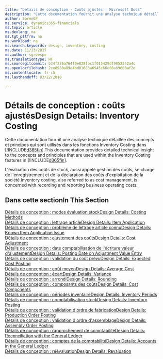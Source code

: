 ```yaml
---
title: "Détails de conception - Coûts ajustés | Microsoft Docs"
description: "Cette documentation fournit une analyse technique détaillée des concepts et principes qui sont utilisés avec les fonctionnalités de coûts ajustés dans Finance and Operations, Business edition."
author: SorenGP
ms.service: dynamics365-financials
ms.topic: article
ms.devlang: na
ms.tgt_pltfrm: na
ms.workload: na
ms.search.keywords: design, inventory, costing
ms.date: 11/23/2017
ms.author: sgroespe
ms.translationtype: HT
ms.sourcegitcommit: b34f276a764f0e828fbc1f015429df9852242a4c
ms.openlocfilehash: 2ee8988a89e4bd01683a6945e66e08ab9608af2e
ms.contentlocale: fr-ch
ms.lasthandoff: 03/22/2018

---
```

# <a name="design-details-inventory-costing"></a><span data-ttu-id="09cce-103">Détails de conception : coûts ajustés</span><span class="sxs-lookup"><span data-stu-id="09cce-103">Design Details: Inventory Costing</span></span>
<span data-ttu-id="09cce-104">Cette documentation fournit une analyse technique détaillée des concepts et principes qui sont utilisés dans les fonctions Inventory Costing dans [!INCLUDE[d365fin](includes/d365fin_md.md)].</span><span class="sxs-lookup"><span data-stu-id="09cce-104">This documentation provides detailed technical insight to the concepts and principles that are used within the Inventory Costing features in [!INCLUDE[d365fin](includes/d365fin_md.md)].</span></span>  

<span data-ttu-id="09cce-105">L'évaluation des coûts de stock, aussi appelé gestion des coûts, se charge de l'enregistrement et de la déclaration des coûts d'exploitation de la société.</span><span class="sxs-lookup"><span data-stu-id="09cce-105">Inventory costing, also referred to as cost management, is concerned with recording and reporting business operating costs.</span></span>  

## <a name="in-this-section"></a><span data-ttu-id="09cce-106">Dans cette section</span><span class="sxs-lookup"><span data-stu-id="09cce-106">In This Section</span></span>  
[<span data-ttu-id="09cce-107">Détails de conception : modes évaluation stock</span><span class="sxs-lookup"><span data-stu-id="09cce-107">Design Details: Costing Methods</span></span>](design-details-costing-methods.md)  
[<span data-ttu-id="09cce-108">Détails de conception : lettrage article</span><span class="sxs-lookup"><span data-stu-id="09cce-108">Design Details: Item Application</span></span>](design-details-item-application.md)  
[<span data-ttu-id="09cce-109">Détails de conception : problème de lettrage article connu</span><span class="sxs-lookup"><span data-stu-id="09cce-109">Design Details: Known Item Application Issue</span></span>](design-details-inventory-zero-level-open-item-ledger-entries.md)  
[<span data-ttu-id="09cce-110">Détails de conception : ajustement des coûts</span><span class="sxs-lookup"><span data-stu-id="09cce-110">Design Details: Cost Adjustment</span></span>](design-details-cost-adjustment.md)  
[<span data-ttu-id="09cce-111">Détails de conception : date comptabilisation de l'écriture valeur d'ajustement</span><span class="sxs-lookup"><span data-stu-id="09cce-111">Design Details: Posting Date on Adjustment Value Entry</span></span>](design-details-inventory-adjustment-value-entry-posting-date.md)  
[<span data-ttu-id="09cce-112">Détails de conception : validation du coût prévu</span><span class="sxs-lookup"><span data-stu-id="09cce-112">Design Details: Expected Cost Posting</span></span>](design-details-expected-cost-posting.md)  
[<span data-ttu-id="09cce-113">Détails de conception : coût moyen</span><span class="sxs-lookup"><span data-stu-id="09cce-113">Design Details: Average Cost</span></span>](design-details-average-cost.md)  
[<span data-ttu-id="09cce-114">Détails de conception : écart</span><span class="sxs-lookup"><span data-stu-id="09cce-114">Design Details: Variance</span></span>](design-details-variance.md)  
[<span data-ttu-id="09cce-115">Détails de conception : arrondi</span><span class="sxs-lookup"><span data-stu-id="09cce-115">Design Details: Rounding</span></span>](design-details-rounding.md)  
[<span data-ttu-id="09cce-116">Détails de conception : composants des coûts</span><span class="sxs-lookup"><span data-stu-id="09cce-116">Design Details: Cost Components</span></span>](design-details-cost-components.md)  
[<span data-ttu-id="09cce-117">Détails de conception : périodes inventaire</span><span class="sxs-lookup"><span data-stu-id="09cce-117">Design Details: Inventory Periods</span></span>](design-details-inventory-periods.md)  
[<span data-ttu-id="09cce-118">Détails de conception : comptabilisation stock</span><span class="sxs-lookup"><span data-stu-id="09cce-118">Design Details: Inventory Posting</span></span>](design-details-inventory-posting.md)  
[<span data-ttu-id="09cce-119">Détails de conception : validation d'ordre de fabrication</span><span class="sxs-lookup"><span data-stu-id="09cce-119">Design Details: Production Order Posting</span></span>](design-details-production-order-posting.md)  
[<span data-ttu-id="09cce-120">Détails de conception : validation d'ordre d'assemblage</span><span class="sxs-lookup"><span data-stu-id="09cce-120">Design Details: Assembly Order Posting</span></span>](design-details-assembly-order-posting.md)  
[<span data-ttu-id="09cce-121">Détails de conception : rapprochement de comptabilité</span><span class="sxs-lookup"><span data-stu-id="09cce-121">Design Details: Reconciliation with the General Ledger</span></span>](design-details-reconciliation-with-the-general-ledger.md)  
[<span data-ttu-id="09cce-122">Détails de conception : comptes de la comptabilité</span><span class="sxs-lookup"><span data-stu-id="09cce-122">Design Details: Accounts in the General Ledger</span></span>](design-details-accounts-in-the-general-ledger.md)  
[<span data-ttu-id="09cce-123">Détails de conception : réévaluation</span><span class="sxs-lookup"><span data-stu-id="09cce-123">Design Details: Revaluation</span></span>](design-details-revaluation.md)


